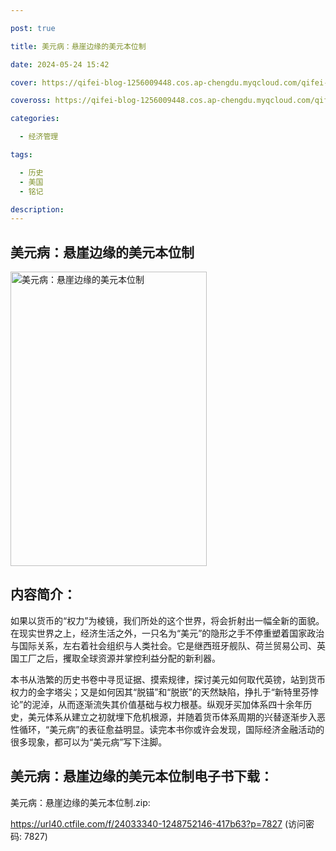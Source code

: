 ```yaml
---

post: true

title: 美元病：悬崖边缘的美元本位制

date: 2024-05-24 15:42

cover: https://qifei-blog-1256009448.cos.ap-chengdu.myqcloud.com/qifei-blog/66207cac0ea9cb140366bdd6.jpg

coveross: https://qifei-blog-1256009448.cos.ap-chengdu.myqcloud.com/qifei-blog/66207cac0ea9cb140366bdd6.jpg

categories:

  - 经济管理

tags:

  - 历史
  - 美国
  - 铭记

description:
---
```


## 美元病：悬崖边缘的美元本位制
<img alt="美元病：悬崖边缘的美元本位制 " class="aligncenter loaded" data-was-processed="true" decoding="async" fetchpriority="high" height="471" src="https://qifei-blog-1256009448.cos.ap-chengdu.myqcloud.com/qifei-blog/66207cac0ea9cb140366bdd6.jpg " style="cursor: zoom-in;" width="314"/>

## 内容简介：

如果以货币的“权力”为棱镜，我们所处的这个世界，将会折射出一幅全新的面貌。在现实世界之上，经济生活之外，一只名为“美元”的隐形之手不停重塑着国家政治与国际关系，左右着社会组织与人类社会。它是继西班牙舰队、荷兰贸易公司、英国工厂之后，攫取全球资源并掌控利益分配的新利器。

本书从浩繁的历史书卷中寻觅证据、摸索规律，探讨美元如何取代英镑，站到货币权力的金字塔尖；又是如何因其“脱锚”和“脱嵌”的天然缺陷，挣扎于“新特里芬悖论”的泥淖，从而逐渐流失其价值基础与权力根基。纵观牙买加体系四十余年历史，美元体系从建立之初就埋下危机根源，并随着货币体系周期的兴替逐渐步入恶性循环，“美元病”的表征愈益明显。读完本书你或许会发现，国际经济金融活动的很多现象，都可以为“美元病”写下注脚。

## 美元病：悬崖边缘的美元本位制电子书下载：
美元病：悬崖边缘的美元本位制.zip: 

https://url40.ctfile.com/f/24033340-1248752146-417b63?p=7827 (访问密码: 7827)
